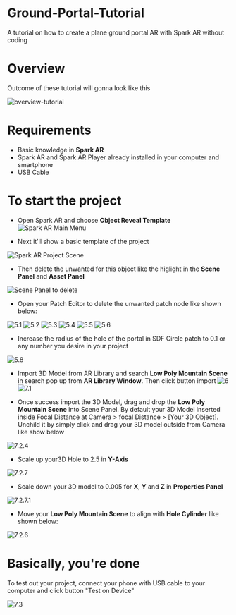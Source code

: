 # Ground-Portal-Tutorial
A tutorial on how to create a plane ground portal AR with Spark AR without coding

# Overview
Outcome of these tutorial will gonna look like this

![overview-tutorial](https://github.com/aktaktaw/Ground-Portal-Tutorial/blob/main/screenshot-tutorial/overview-tutorial.gif)

# Requirements
- Basic knowledge in **Spark AR**
- Spark AR and Spark AR Player already installed in your computer and smartphone
- USB Cable

# To start the project
- Open Spark AR and choose **Object Reveal Template**
![Spark AR Main Menu](https://github.com/aktaktaw/Ground-Portal-Tutorial/blob/main/screenshot-tutorial/1.JPG)

- Next it'll show a basic template of the project

![Spark AR Project Scene](https://github.com/aktaktaw/Ground-Portal-Tutorial/blob/main/screenshot-tutorial/2.JPG)

- Then delete the unwanted for this object like the higlight in the **Scene Panel** and **Asset Panel**

![Scene Panel to delete](https://github.com/aktaktaw/Ground-Portal-Tutorial/blob/main/screenshot-tutorial/3.JPG)

- Open your Patch Editor to delete the unwanted patch node like shown below:

![5.1](https://github.com/aktaktaw/Ground-Portal-Tutorial/blob/main/screenshot-tutorial/5.1.JPG)
![5.2](https://github.com/aktaktaw/Ground-Portal-Tutorial/blob/main/screenshot-tutorial/5.2.JPG)
![5.3](https://github.com/aktaktaw/Ground-Portal-Tutorial/blob/main/screenshot-tutorial/5.3.JPG)
![5.4](https://github.com/aktaktaw/Ground-Portal-Tutorial/blob/main/screenshot-tutorial/5.4.JPG)
![5.5](https://github.com/aktaktaw/Ground-Portal-Tutorial/blob/main/screenshot-tutorial/5.5.JPG)
![5.6](https://github.com/aktaktaw/Ground-Portal-Tutorial/blob/main/screenshot-tutorial/5.6.JPG)

- Increase the radius of the hole of the portal in SDF Circle patch to 0.1 or any number you desire in your project

![5.8]()

- Import 3D Model from AR Library and search **Low Poly Mountain Scene** in search pop up from **AR Library Window**. Then click button import
![6](https://github.com/aktaktaw/Ground-Portal-Tutorial/blob/main/screenshot-tutorial/6.JPG)
![7.1](https://github.com/aktaktaw/Ground-Portal-Tutorial/blob/main/screenshot-tutorial/7.1.JPG)

- Once success import the 3D Model, drag and drop the **Low Poly Mountain Scene** into Scene Panel. By default your 3D Model inserted inside Focal Distance at Camera > focal Distance > [Your 3D Object]. Unchild it by simply click and drag your 3D model outside from Camera like show below

![7.2.4](https://github.com/aktaktaw/Ground-Portal-Tutorial/blob/main/screenshot-tutorial/7.2.4.JPG)

- Scale up your3D Hole to 2.5 in **Y-Axis**

![7.2.7](https://github.com/aktaktaw/Ground-Portal-Tutorial/blob/main/screenshot-tutorial/7.2.7.JPG)

- Scale down your 3D model to 0.005 for **X**, **Y** and **Z** in **Properties Panel**

![7.2.7.1](https://github.com/aktaktaw/Ground-Portal-Tutorial/blob/main/screenshot-tutorial/7.2.7.1JPG)

- Move your **Low Poly Mountain Scene** to align with **Hole Cylinder** like shown below:

![7.2.6](https://github.com/aktaktaw/Ground-Portal-Tutorial/blob/main/screenshot-tutorial/7.2.6.JPG)

# Basically, you're done
To test out your project, connect your phone with USB cable to your computer and click button "Test on Device"

![7.3](https://github.com/aktaktaw/Ground-Portal-Tutorial/blob/main/screenshot-tutorial/7.3.JPG)
